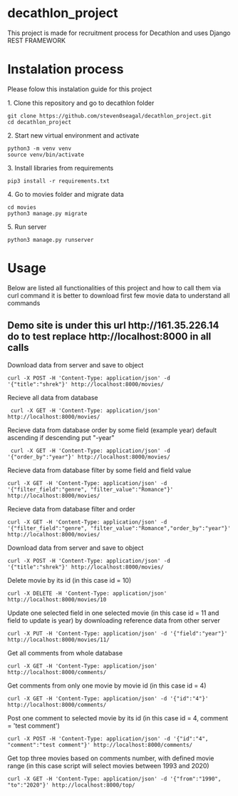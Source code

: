 # decathlon_project

<p>This project is made for recruitment process for Decathlon and uses Django REST FRAMEWORK</p>

<h1>Instalation process</h1>

<p>Please folow this instalation guide for this project</p>
<p>1. Clone this repository and go to decathlon folder </p>

```
git clone https://github.com/steven0seagal/decathlon_project.git
cd decathlon_project
```
<p>2. Start new virtual environment and activate </p>

```
python3 -m venv venv
source venv/bin/activate
```

<p>3. Install libraries from requirements </p>

```
pip3 install -r requirements.txt
```

<p>4. Go to movies folder and migrate data</p>

```
cd movies
python3 manage.py migrate
```
<p>5. Run server</p>

```
python3 manage.py runserver
```

<h1>Usage</h1>
<p>Below are listed all functionalities of this project and how to call them via curl command it is better to download first few movie data to understand all commands</p>

<h2>Demo site is under this url http://161.35.226.14  do to test replace http://localhost:8000 in all calls</h2>

<p>Download data from server and save to object</p>

```
curl -X POST -H 'Content-Type: application/json' -d '{"title":"shrek"}' http://localhost:8000/movies/
```
<p>Recieve all data from database</p>

```
 curl -X GET -H 'Content-Type: application/json' http://localhost:8000/movies/
```

<p>Recieve data from database order by some field (example year) default ascending if descending put "-year"</p>

```
 curl -X GET -H 'Content-Type: application/json' -d '{"order_by":"year"}' http://localhost:8000/movies/
```

<p>Recieve data from database filter by some field and field value</p>

```
curl -X GET -H 'Content-Type: application/json' -d '{"filter_field":"genre", "filter_value":"Romance"}' http://localhost:8000/movies/
```
<p>Recieve data from database filter and order</p>

```
curl -X GET -H 'Content-Type: application/json' -d '{"filter_field":"genre", "filter_value":"Romance","order_by":"year"}' http://localhost:8000/movies/
```

<p>Download data from server and save to object</p>

```
curl -X POST -H 'Content-Type: application/json' -d '{"title":"shrek"}' http://localhost:8000/movies/
```

<p>Delete movie by its id (in this case id = 10)</p>

```
curl -X DELETE -H 'Content-Type: application/json'  http://localhost:8000/movies/10
```

<p>Update one selected field in one selected movie (in this case id = 11 and field to update is year) by downloading reference data from other server</p>

```
curl -X PUT -H 'Content-Type: application/json' -d '{"field":"year"}' http://localhost:8000/movies/11/
```

<p>Get all comments from whole database</p>

```
curl -X GET -H 'Content-Type: application/json' http://localhost:8000/comments/
```

<p>Get comments from only one movie by movie id (in this case id = 4)</p>

```
curl -X GET -H 'Content-Type: application/json' -d '{"id":"4"}' http://localhost:8000/comments/ 
```
<p>Post one comment to selected movie by its id (in this case id = 4, comment = 'test comment') </p>

```
curl -X POST -H 'Content-Type: application/json' -d '{"id":"4", "comment":"test comment"}' http://localhost:8000/comments/ 
```

<p>Get top three movies based on comments number, with defined movie range (in this case script will select movies between 1993 and 2020) </p>

```
curl -X GET -H 'Content-Type: application/json' -d '{"from":"1990", "to":"2020"}' http://localhost:8000/top/ 
```